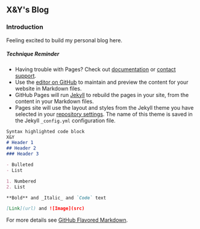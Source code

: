 ## X&Y's Blog

### Introduction

Feeling excited to build my personal blog here.

























##### Technique Reminder
- Having trouble with Pages? Check out [documentation](https://docs.github.com/categories/github-pages-basics/) or [contact support](https://github.com/contact).
- Use the [editor on GitHub](https://github.com/Sylvia1423/jekyll-now/edit/gh-pages/index.md) to maintain and preview the content for your website in Markdown files.
- GitHub Pages will run [Jekyll](https://jekyllrb.com/) to rebuild the pages in your site, from the content in your Markdown files.
- Pages site will use the layout and styles from the Jekyll theme you have selected in your [repository settings](https://github.com/Sylvia1423/jekyll-now/settings). The name of this theme is saved in the Jekyll `_config.yml` configuration file.
```markdown
Syntax highlighted code block
X&Y
# Header 1
## Header 2
### Header 3

- Bulleted
- List

1. Numbered
2. List

**Bold** and _Italic_ and `Code` text

[Link](url) and ![Image](src)
```
For more details see [GitHub Flavored Markdown](https://guides.github.com/features/mastering-markdown/).
